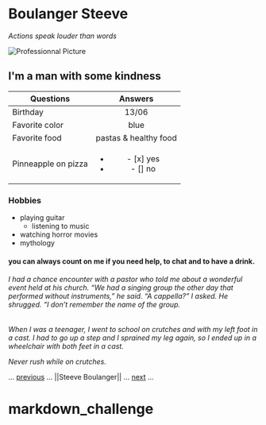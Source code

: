 # Boulanger Steeve

*Actions speak louder than words*

![Professionnal Picture](Downloads/logo.png)

## I'm a man with some kindness

| Questions     |           Answers            |
| ------------- |       :-------------:        |
| Birthday      | 13/06                        |   
| Favorite color| blue                         |
| Favorite food | pastas & healthy food        |
| Pinneapple on pizza | <ul><li>- [x] yes</li><li>- [] no</li></ul>

### Hobbies

* playing guitar
    * listening to music
* watching horror movies
* mythology

#### you can always count on me if you need help, to chat and to have a drink.

###### I had a chance encounter with a pastor who told me about a wonderful event held at his church. “We had a singing group the other day that performed without instruments,” he said. “A cappella?” I asked. He shrugged. “I don’t remember the name of the group.

*When I was a teenager, I went to school on crutches and with my left foot in a cast. I had to go up a step and I sprained my leg again, so I ended up in a wheelchair with both feet in a cast.*

*Never rush while on crutches.*

... [previous](https://github.com/AnonyMouse97/markdown-challenge) ... ||Steeve Boulanger||  ... [next](https://github.com/Tselawi/markdown-challenge) ...

# markdown_challenge